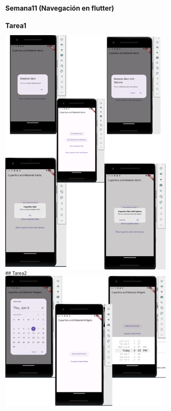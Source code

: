 ## Semana11 (Navegación en flutter)
## Tarea1
<img src="public/tarea1.png"/>
## Tarea2
<img src="public/tarea2.png"/>

